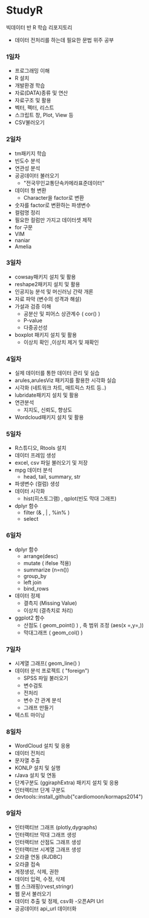 # StudyR
빅데이터 반 R 학습 리포지토리

 - 데이터 전처리를 하는데 필요한 문법 위주 공부

### 1일차
 - 프로그래밍 이해
 - R 설치
 - 개발환경 학습
 - 자료(DATA)종류 및 연산
 - 자료구조 및 활용
  - 벡터, 펙터, 리스트 
  - 스크립트 창, Plot, View 등
 - CSV불러오기

### 2일차
 - tm패키지 학습
 - 빈도수 분석
 - 연관성 분석
 - 공공데이터 불러오기
   - "전국무인교통단속카메라표준데이터"
 - 데이터 형 변환 
   - Character을 factor로 변환
  - 숫자를 factor로 변환하는 파생변수
 - 컬럼명 정리
 - 필요한 컬럼만 가지고 데이터셋 제작
 - for 구문
 - VIM
 - naniar
 - Amelia 

### 3일차
 - cowsay패키지 설치 및 활용
 - reshape2패키지 설치 및 활용
 - 인공지능 분석 및 머신러닝 간략 개론
 - 자료 파악 (변수의 성격과 해설)
 - 가설과 검증 이해
   - 공분산 및 피어스 상관계수 ( cor() )
   - P-value
   - 다중공선성
 - boxplot 패키지 설치 및 활용
   - 이상치 확인 ,이상치 제거 및 재확인 

### 4일차
 - 실제 데이터를 통한 데이터 관리 및  실습
 - arules,arulesViz 패키지를 활용한 시각화 실습
 - 시각화 (네트워크 차트, 매트릭스 차트 등..)
 - lubridate패키지 설치 및 활용
 - 연관분석
   - 지지도, 신뢰도, 향상도
 - Wordcloud패키지 설치 및 활용

### 5일차
 - R스튜디오, Rtools 설치
 - 데이터 프레임 생성 
 - excel, csv 파일 불러오기 및 저장
 - mpg 데이터 분석
   - head, tail, summary, str
 - 파생변수 (컬럼) 생성
 - 데이터 시각화 
   - hist(히스토그램) , qplot(빈도 막대 그래프)
 - dplyr 함수 
   - filter (& , | , %in% )
   - select

### 6일차
 - dplyr 함수 
   - arrange(desc)
   - mutate ( ifelse 적용)
   - summarize (n=n())
   - group_by
   - left join
   - bind_rows
 - 데이터 정제
   - 결측지 (Missing Value)
   - 이상치 (결측치로 처리)
 - ggplot2 함수
   - 산점도 ( geom_point() ) , 축 범위 조정 (aes(x =,y=,))
   - 막대그래프 ( geom_col() ) 

### 7일차
 - 시계열 그래프( geom_line() )
 - 데이터 분석 프로젝트 ( "foreign")
   - SPSS 파일 불러오기
   - 변수검토
   - 전처리
   - 변수 간 관계 분석
   - 그래프 만들기
 - 텍스트 마이닝

### 8일차
 - WordCloud 설치 및 응용
  - 데이터 전처리
  - 문자열 추출
 - KONLP 설치 및 실행
 - rJava 설치 및 연동
 - 단계구분도 (ggiraphExtra) 패키지 설치 및 응용
  - 인터렉티브 단계 구분도
  - devtools::install_github("cardiomoon/kormaps2014")

### 9일차
- 인터랙티브 그래프 (plotly,dygraphs)
 - 인터랙티브 막대 그래프 생성
 - 인터랙티브 산점도 그래프 생성
 - 인터랙티브 시계열 그래프 생성 
- 오라클 연동 (RJDBC)
 - 오라클 접속
 - 계정생성, 삭제, 권한
 - 데이터 입력, 수정, 삭제
- 웹 스크래핑(rvest,stringr)
 - 웹 문서 불러오기
 - 데이터 추출 및 정제, csv화
-오픈API Url
 - 공공데이터 api_url 데이터화